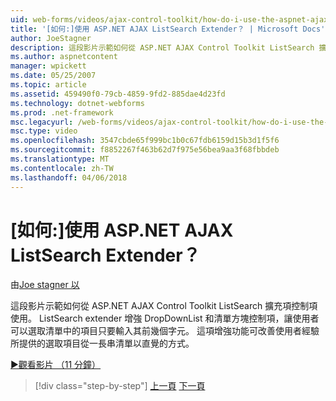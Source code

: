 ```yaml
---
uid: web-forms/videos/ajax-control-toolkit/how-do-i-use-the-aspnet-ajax-listsearch-extender
title: '[如何:]使用 ASP.NET AJAX ListSearch Extender？ | Microsoft Docs'
author: JoeStagner
description: 這段影片示範如何從 ASP.NET AJAX Control Toolkit ListSearch 擴充項控制項使用。 ListSearch extender 增強 DropDownList 和 L...
ms.author: aspnetcontent
manager: wpickett
ms.date: 05/25/2007
ms.topic: article
ms.assetid: 459490f0-79cb-4859-9fd2-885dae4d23fd
ms.technology: dotnet-webforms
ms.prod: .net-framework
msc.legacyurl: /web-forms/videos/ajax-control-toolkit/how-do-i-use-the-aspnet-ajax-listsearch-extender
msc.type: video
ms.openlocfilehash: 3547cbde65f999bc1b0c67fdb6159d15b3d1f5f6
ms.sourcegitcommit: f8852267f463b62d7f975e56bea9aa3f68fbbdeb
ms.translationtype: MT
ms.contentlocale: zh-TW
ms.lasthandoff: 04/06/2018
---
```

<a name="how-do-i-use-the-aspnet-ajax-listsearch-extender"></a>[如何:]使用 ASP.NET AJAX ListSearch Extender？
====================
由[Joe stagner 以](https://github.com/JoeStagner)

這段影片示範如何從 ASP.NET AJAX Control Toolkit ListSearch 擴充項控制項使用。 ListSearch extender 增強 DropDownList 和清單方塊控制項，讓使用者可以選取清單中的項目只要輸入其前幾個字元。 這項增強功能可改善使用者經驗所提供的選取項目從一長串清單以直覺的方式。

[&#9654;觀看影片 （11 分鐘）](https://channel9.msdn.com/Blogs/ASP-NET-Site-Videos/how-do-i-use-the-aspnet-ajax-listsearch-extender)

> [!div class="step-by-step"]
> [上一頁](how-do-i-use-the-aspnet-ajax-nobot-control.md)
> [下一頁](how-do-i-use-the-pagingbulletedlist-extender-control.md)
